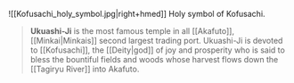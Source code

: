 ![[Kofusachi_holy_symbol.jpg|right+hmed]] 
 Holy symbol of Kofusachi.
> **Ukuashi-Ji** is the most famous temple in all [[Akafuto]], [[Minkai|Minkais]] second largest trading port. Ukuashi-Ji is devoted to [[Kofusachi]], the [[Deity|god]] of joy and prosperity who is said to bless the bountiful fields and woods whose harvest flows down the [[Tagiryu River]] into Akafuto.







